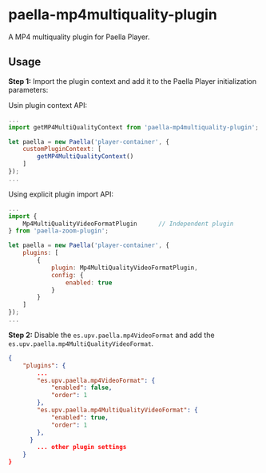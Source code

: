 # paella-mp4multiquality-plugin

A MP4 multiquality plugin for Paella Player.

## Usage

**Step 1:** Import the plugin context and add it to the Paella Player initialization parameters:

Usin plugin context API:

```javascript
...
import getMP4MultiQualityContext from 'paella-mp4multiquality-plugin';

let paella = new Paella('player-container', {
    customPluginContext: [
        getMP4MultiQualityContext()
    ]
});
...
```

Using explicit plugin import API:

```javascript
...
import {
    Mp4MultiQualityVideoFormatPlugin      // Independent plugin
} from 'paella-zoom-plugin';

let paella = new Paella('player-container', {
    plugins: [
        {
            plugin: Mp4MultiQualityVideoFormatPlugin,
            config: {
                enabled: true
            }
        }
    ]
});
...
```

**Step 2:** Disable the `es.upv.paella.mp4VideoFormat` and add the `es.upv.paella.mp4MultiQualityVideoFormat`.

```json
{
    "plugins": {
        ...
        "es.upv.paella.mp4VideoFormat": {
            "enabled": false,
            "order": 1
        },
        "es.upv.paella.mp4MultiQualityVideoFormat": {
            "enabled": true,
            "order": 1
        },
      }
        ... other plugin settings
    }
}
```